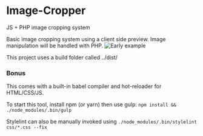 # Image-Cropper
JS + PHP image cropping system

Basic image cropping system using a client side preview. Image manipulation will be handled with PHP.
![Early example](https://i.imgur.com/lYuqUaQ.png)

This project uses a build folder called ../dist/

### Bonus
This comes with a built-in babel compiler and hot-reloader for HTML/CSS/JS.

To start this tool, install npm (or yarn) then use gulp:
`npm install && ./node_modules/.bin/gulp`

Stylelint can also be manually invoked using `./node_modules/.bin/stylelint css/*.css --fix`
